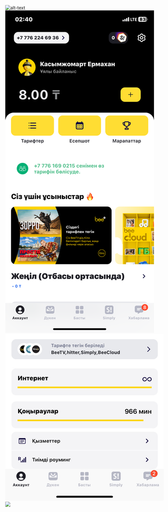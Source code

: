 ![alt-text](beelineAPP.gif)
![App photo](IMG_3284.PNG)
![App photo](IMG_1F7E9CFB5978-1.jpeg)
<img src="beelineAPP.gif" width="50px">
